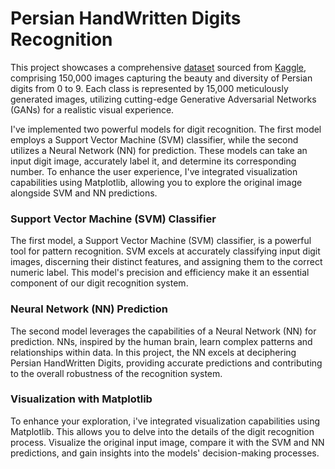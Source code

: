 #  Persian HandWritten Digits Recognition

This project showcases a comprehensive [dataset](https://www.kaggle.com/datasets/amirmahdiabbootalebi/persian-handwritten-digits?resource=download) sourced from [Kaggle](https://www.kaggle.com/), comprising 150,000 images capturing the beauty and diversity of Persian digits from 0 to 9. Each class is represented by 15,000 meticulously generated images, utilizing cutting-edge Generative Adversarial Networks (GANs) for a realistic visual experience.

I've implemented two powerful models for digit recognition. The first model employs a Support Vector Machine (SVM) classifier, while the second utilizes a Neural Network (NN) for prediction. These models can take an input digit image, accurately label it, and determine its corresponding number. To enhance the user experience, I've integrated visualization capabilities using Matplotlib, allowing you to explore the original image alongside SVM and NN predictions.

### Support Vector Machine (SVM) Classifier
The first model, a Support Vector Machine (SVM) classifier, is a powerful tool for pattern recognition. SVM excels at accurately classifying input digit images, discerning their distinct features, and assigning them to the correct numeric label. This model's precision and efficiency make it an essential component of our digit recognition system.

### Neural Network (NN) Prediction
The second model leverages the capabilities of a Neural Network (NN) for prediction. NNs, inspired by the human brain, learn complex patterns and relationships within data. In this project, the NN excels at deciphering Persian HandWritten Digits, providing accurate predictions and contributing to the overall robustness of the recognition system.

### Visualization with Matplotlib
To enhance your exploration, i've integrated visualization capabilities using Matplotlib. This allows you to delve into the details of the digit recognition process. Visualize the original input image, compare it with the SVM and NN predictions, and gain insights into the models' decision-making processes.

